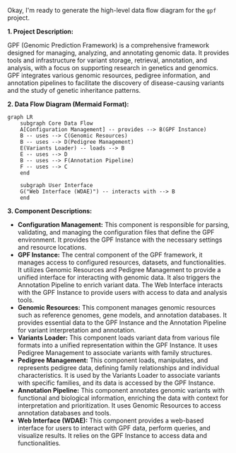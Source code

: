 Okay, I'm ready to generate the high-level data flow diagram for the `gpf` project.

**1. Project Description:**

GPF (Genomic Prediction Framework) is a comprehensive framework designed for managing, analyzing, and annotating genomic data. It provides tools and infrastructure for variant storage, retrieval, annotation, and analysis, with a focus on supporting research in genetics and genomics. GPF integrates various genomic resources, pedigree information, and annotation pipelines to facilitate the discovery of disease-causing variants and the study of genetic inheritance patterns.

**2. Data Flow Diagram (Mermaid Format):**

```mermaid
graph LR
    subgraph Core Data Flow
    A[Configuration Management] -- provides --> B(GPF Instance)
    B -- uses --> C(Genomic Resources)
    B -- uses --> D(Pedigree Management)
    E(Variants Loader) -- loads --> B
    E -- uses --> D
    B -- uses --> F(Annotation Pipeline)
    F -- uses --> C
    end

    subgraph User Interface
    G("Web Interface (WDAE)") -- interacts with --> B
    end
```

**3. Component Descriptions:**

*   **Configuration Management:** This component is responsible for parsing, validating, and managing the configuration files that define the GPF environment. It provides the GPF Instance with the necessary settings and resource locations.
*   **GPF Instance:** The central component of the GPF framework, it manages access to configured resources, datasets, and functionalities. It utilizes Genomic Resources and Pedigree Management to provide a unified interface for interacting with genomic data. It also triggers the Annotation Pipeline to enrich variant data. The Web Interface interacts with the GPF Instance to provide users with access to data and analysis tools.
*   **Genomic Resources:** This component manages genomic resources such as reference genomes, gene models, and annotation databases. It provides essential data to the GPF Instance and the Annotation Pipeline for variant interpretation and annotation.
*   **Variants Loader:** This component loads variant data from various file formats into a unified representation within the GPF Instance. It uses Pedigree Management to associate variants with family structures.
*   **Pedigree Management:** This component loads, manipulates, and represents pedigree data, defining family relationships and individual characteristics. It is used by the Variants Loader to associate variants with specific families, and its data is accessed by the GPF Instance.
*   **Annotation Pipeline:** This component annotates genomic variants with functional and biological information, enriching the data with context for interpretation and prioritization. It uses Genomic Resources to access annotation databases and tools.
*   **Web Interface (WDAE):** This component provides a web-based interface for users to interact with GPF data, perform queries, and visualize results. It relies on the GPF Instance to access data and functionalities.
